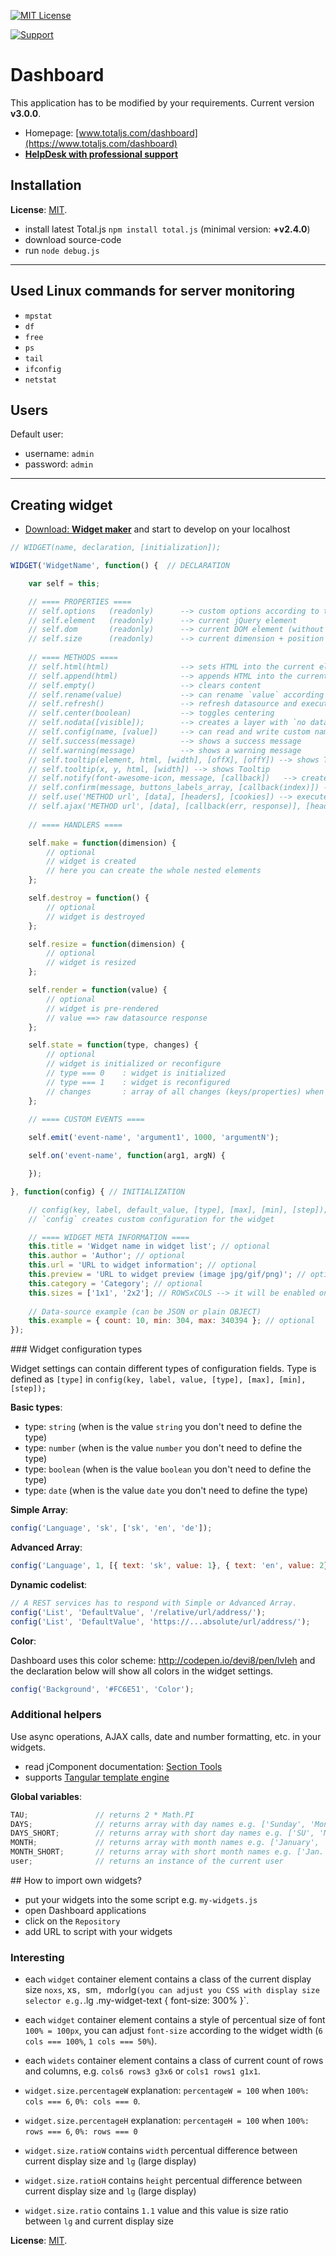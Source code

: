 [![MIT License][license-image]][license-url]

[![Support](https://www.totaljs.com/img/button-support.png?v=2)](https://www.totaljs.com/support/)

# Dashboard

This application has to be modified by your requirements. Current version __v3.0.0__.

- Homepage: [www.totaljs.com/dashboard](https://www.totaljs.com/dashboard)
- [__HelpDesk with professional support__](https://helpdesk.totaljs.com)

## Installation

__License__: [MIT](license.txt). 

- install latest Total.js `npm install total.js` (minimal version: __+v2.4.0__)
- download source-code
- run `node debug.js`

---

## Used Linux commands for server monitoring

- `mpstat`
- `df`
- `free`
- `ps`
- `tail`
- `ifconfig`
- `netstat`

## Users

Default user:

- username: `admin`
- password: `admin`

---

## Creating widget

- [Download: __Widget maker__](https://github.com/totaljs/dashboard/blob/master/public/maker.html) and start to develop on your localhost

```javascript
// WIDGET(name, declaration, [initialization]);

WIDGET('WidgetName', function() {  // DECLARATION

    var self = this;

    // ==== PROPERTIES ====
    // self.options   (readonly)      --> custom options according to the @config
    // self.element   (readonly)      --> current jQuery element
    // self.dom       (readonly)      --> current DOM element (without jQuery)
    // self.size      (readonly)      --> current dimension + position
    
    // ==== METHODS ====
    // self.html(html)                --> sets HTML into the current element
    // self.append(html)              --> appends HTML into the current element
    // self.empty()                   --> clears content
    // self.rename(value)             --> can rename `value` according to the dictionary, default returns `value`
    // self.refresh()                 --> refresh datasource and executes `render` when the data are OK.
    // self.center(boolean)           --> toggles centering
    // self.nodata([visible]);        --> creates a layer with `no data` information
    // self.config(name, [value])     --> can read and write custom name/value (the configuration persists because is stored in DB on the server)
    // self.success(message)          --> shows a success message
    // self.warning(message)          --> shows a warning message
    // self.tooltip(element, html, [width], [offX], [offY]) --> shows Tooltip
    // self.tooltip(x, y, html, [width]) --> shows Tooltip
    // self.notify(font-awesome-icon, message, [callback])   --> creates a notification
    // self.confirm(message, buttons_labels_array, [callback(index)]) --> creates a confirm dialog
    // self.use('METHOD url', [data], [headers], [cookies]) --> executes prepare && render with `response data`
    // self.ajax('METHOD url', [data], [callback(err, response)], [headers], [cookies]) --> self.ajax('POST http://yourserver.com/data/', { dashboard: 'is the best!!!' }, function(err, response) { ... })
    
    // ==== HANDLERS ====

    self.make = function(dimension) {
        // optional
        // widget is created
        // here you can create the whole nested elements
    };

    self.destroy = function() {
        // optional
        // widget is destroyed
    };

    self.resize = function(dimension) {
        // optional
        // widget is resized
    };

    self.render = function(value) {
        // optional
        // widget is pre-rendered
        // value ==> raw datasource response
    };

    self.state = function(type, changes) {
        // optional
        // widget is initialized or reconfigure
        // type === 0    : widget is initialized
        // type === 1    : widget is reconfigured
        // changes       : array of all changes (keys/properties) when is the widget reconfigured
    };

    // ==== CUSTOM EVENTS ====
    
    self.emit('event-name', 'argument1', 1000, 'argumentN');

    self.on('event-name', function(arg1, argN) {

    });

}, function(config) { // INITIALIZATION

    // config(key, label, default_value, [type], [max], [min], [step]);
    // `config` creates custom configuration for the widget

    // ==== WIDGET META INFORMATION ====
    this.title = 'Widget name in widget list'; // optional
    this.author = 'Author'; // optional
    this.url = 'URL to widget information'; // optional
    this.preview = 'URL to widget preview (image jpg/gif/png)'; // optional
    this.category = 'Category'; // optional
    this.sizes = ['1x1', '2x2']; // ROWSxCOLS --> it will be enabled only for this grid
    
    // Data-source example (can be JSON or plain OBJECT)
    this.example = { count: 10, min: 304, max: 340394 }; // optional
});
```

### Widget configuration types

Widget settings can contain different types of configuration fields. Type is defined as `[type]` in `config(key, label, value, [type], [max], [min], [step]);`

__Basic types__:

- type: `string` (when is the value `string` you don't need to define the type)
- type: `number` (when is the value `number` you don't need to define the type)
- type: `boolean` (when is the value `boolean` you don't need to define the type)
- type: `date` (when is the value `date` you don't need to define the type)

__Simple Array__:

```javascript
config('Language', 'sk', ['sk', 'en', 'de']);
```

__Advanced Array__:

```javascript
config('Language', 1, [{ text: 'sk', value: 1}, { text: 'en', value: 2}, { text: 'de', value: 3}]);
```

__Dynamic codelist__:

```javascript
// A REST services has to respond with Simple or Advanced Array.
config('List', 'DefaultValue', '/relative/url/address/');
config('List', 'DefaultValue', 'https://...absolute/url/address/');
```


__Color__:

Dashboard uses this color scheme: <http://codepen.io/devi8/pen/lvIeh> and the declaration below will show all colors in the widget settings.

```javascript
config('Background', '#FC6E51', 'Color');
```

### Additional helpers

Use async operations, AJAX calls, date and number formatting, etc. in your widgets.

- read jComponent documentation: [Section Tools](https://github.com/totaljs/jComponent#tools)
- supports [Tangular template engine](https://github.com/totaljs/tangular)

__Global variables__:

```javascript
TAU;               // returns 2 * Math.PI
DAYS;              // returns array with day names e.g. ['Sunday', 'Monday', etc.]
DAYS_SHORT;        // returns array with short day names e.g. ['SU', 'MO', etc.]
MONTH;             // returns array with month names e.g. ['January', 'February', etc.]
MONTH_SHORT;       // returns array with short month names e.g. ['Jan.', 'Feb.', etc.]
user;              // returns an instance of the current user
```

## How to import own widgets?

- put your widgets into the some script e.g. `my-widgets.js`
- open Dashboard applications
- click on the `Repository`
- add URL to script with your widgets

### Interesting

- each `widget` container element contains a class of the current display size `noxs`, xs`, `sm`, `md` or `lg` (you can adjust you CSS with display size selector e.g. `.lg .my-widget-text { font-size: 300% }`.
- each `widget` container element contains a style of percentual size of font `100% = 100px`, you can adjust `font-size` according to the widget width (`6 cols === 100%`, `1 cols === 50%`).
- each `widets` container element contains a class of current count of rows and columns, e.g. `cols6 rows3 g3x6` or `cols1 rows1 g1x1`.

- `widget.size.percentageW` explanation: `percentageW = 100` when `100%: cols === 6`, `0%: cols === 0`.
- `widget.size.percentageH` explanation: `percentageH = 100` when `100%: rows === 6`, `0%: rows === 0`
- `widget.size.ratioW` contains `width` percentual difference between current display size and `lg` (large display)
- `widget.size.ratioH` contains `height` percentual difference between current display size and `lg` (large display)
- `widget.size.ratio` contains `1.1` value and this value is size ratio between `lg` and current display size

__License__: [MIT](license.txt).

[license-image]: https://img.shields.io/badge/license-MIT-blue.svg?style=flat
[license-url]: license.txt